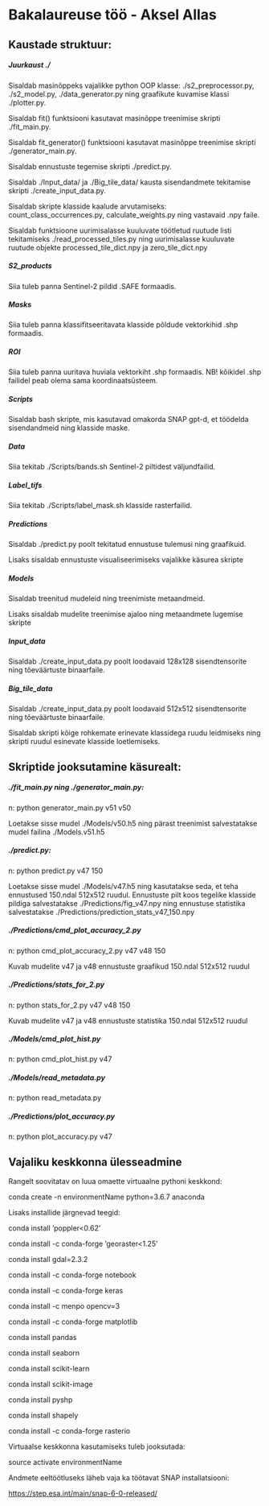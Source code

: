 # Bakalaureuse töö - Aksel Allas

## Kaustade struktuur:

##### Juurkaust ./ 

Sisaldab masinõppeks vajalikke python OOP klasse: ./s2_preprocessor.py, ./s2_model.py, ./data_generator.py ning graafikute kuvamise klassi ./plotter.py.

Sisaldab fit() funktsiooni kasutavat masinõppe treenimise skripti ./fit_main.py.

Sisaldab fit_generator() funktsiooni kasutavat masinõppe treenimise skripti ./generator_main.py.

Sisaldab ennustuste tegemise skripti ./predict.py.

Sisaldab ./Input_data/ ja ./Big_tile_data/ kausta sisendandmete tekitamise skripti ./create_input_data.py.

Sisaldab skripte klasside kaalude arvutamiseks: count_class_occurrences.py, calculate_weights.py ning vastavaid .npy faile.

Sisaldab funktsioone uurimisalasse kuuluvate töötletud ruutude listi tekitamiseks ./read_processed_tiles.py ning uurimisalasse kuuluvate ruutude objekte processed_tile_dict.npy ja zero_tile_dict.npy 

##### S2_products

Siia tuleb panna Sentinel-2 pildid .SAFE formaadis.

##### Masks 

Siia tuleb panna klassifitseeritavata klasside põldude vektorkihid .shp formaadis.

##### ROI 

Siia tuleb panna uuritava huviala vektorkiht .shp formaadis. NB! kõikidel .shp failidel peab olema sama koordinaatsüsteem.

##### Scripts

Sisaldab bash skripte, mis kasutavad omakorda SNAP gpt-d, et töödelda sisendandmeid ning klasside maske.

##### Data

Siia tekitab ./Scripts/bands.sh Sentinel-2 piltidest väljundfailid.

##### Label_tifs

Siia tekitab ./Scripts/label_mask.sh klasside rasterfailid.

##### Predictions

Sisaldab ./predict.py poolt tekitatud ennustuse tulemusi ning graafikuid. 

Lisaks sisaldab ennustuste visualiseerimiseks vajalikke käsurea skripte

##### Models 

Sisaldab treenitud mudeleid ning treenimiste metaandmeid.

Lisaks sisaldab mudelite treenimise ajaloo ning metaandmete lugemise skripte 

##### Input_data

Sisaldab ./create_input_data.py poolt loodavaid 128x128 sisendtensorite ning tõeväärtuste binaarfaile.

##### Big_tile_data

Sisaldab ./create_input_data.py poolt loodavaid 512x512 sisendtensorite ning tõeväärtuste binaarfaile.

Sisaldab skripti kõige rohkemate erinevate klassidega ruudu leidmiseks ning skripti ruudul esinevate klasside loetlemiseks.

## Skriptide jooksutamine käsurealt:

##### ./fit_main.py ning ./generator_main.py:

n: python generator_main.py v51 v50

Loetakse sisse mudel ./Models/v50.h5 ning pärast treenimist salvestatakse mudel failina ./Models.v51.h5

##### ./predict.py:

n: python predict.py v47 150

Loetakse sisse mudel ./Models/v47.h5 ning kasutatakse seda, et teha ennustused 150.ndal 512x512 ruudul. Ennustuste pilt koos tegelike klasside pildiga salvestatakse ./Predictions/fig_v47.npy ning ennustuse statistika salvestatakse ./Predictions/prediction_stats_v47_150.npy

##### ./Predictions/cmd_plot_accuracy_2.py

n: python cmd_plot_accuracy_2.py v47 v48 150

Kuvab mudelite v47 ja v48 ennustuste graafikud 150.ndal 512x512 ruudul

##### ./Predictions/stats_for_2.py

n: python stats_for_2.py v47 v48 150

Kuvab mudelite v47 ja v48 ennustuste statistika 150.ndal 512x512 ruudul


##### ./Models/cmd_plot_hist.py

n: python cmd_plot_hist.py v47

##### ./Models/read_metadata.py

n: python read_metadata.py

##### ./Predictions/plot_accuracy.py

n: python plot_accuracy.py v47

## Vajaliku keskkonna ülesseadmine

Rangelt soovitatav on luua omaette virtuaalne pythoni keskkond:

conda create -n environmentName python=3.6.7 anaconda

Lisaks installide järgnevad teegid:

conda install ’poppler<0.62’

conda install -c conda-forge ’georaster<1.25’

conda install gdal=2.3.2

conda install -c conda-forge notebook

conda install -c conda-forge keras

conda install -c menpo opencv=3

conda install -c conda-forge matplotlib

conda install pandas

conda install seaborn

conda install scikit-learn

conda install scikit-image

conda install pyshp

conda install shapely

conda install -c conda-forge rasterio

Virtuaalse keskkonna kasutamiseks tuleb jooksutada:

source activate environmentName

Andmete eeltöötluseks läheb vaja ka töötavat SNAP installatsiooni:

https://step.esa.int/main/snap-6-0-released/
